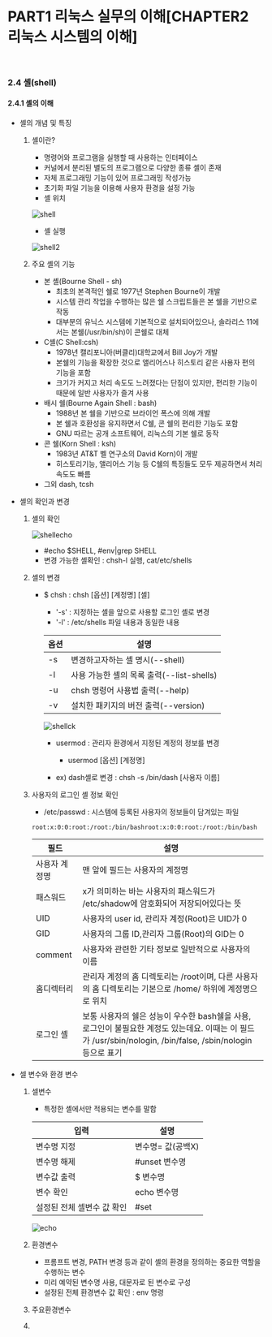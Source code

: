 # PART1 리눅스 실무의 이해[CHAPTER2 리눅스 시스템의 이해]


<br>


### 2.4 셸(shell)

#### 2.4.1 셸의 이해

- 셸의 개념 및 특징
    1. 셸이란?
        + 명령어와 프로그램을 실행할 때 사용하는 인터페이스
        + 커널에서 분리된 별도의 프로그램으로 다양한 종류 셸이 존재
        + 자체 프로그래밍 기능이 있어 프로그래밍 작성가능
        + 초기화 파일 기능을 이용해 사용자 환경을 설정 가능
        
        - 셸 위치

        ![shell](https://user-images.githubusercontent.com/93310395/223718507-2ff8da8a-5ce4-4ff5-9f35-43eb7d269388.png)

        - 셸 실행

        ![shell2](https://user-images.githubusercontent.com/93310395/223724936-19c0735f-aac8-4ce4-bd41-2d0f6a3c64b6.png)

    2. 주요 셸의 기능 
        
        - 본 셸(Bourne Shell - sh) 
            - 최초의 본격적인 쉘로 1977년 Stephen Bourne이 개발
            - 시스템 관리 작업을 수행하는 많은 쉘 스크립트들은 본 쉘을 기반으로 작동
            - 대부분의 유닉스 시스템에 기본적으로 설치되어있으나, 솔라리스 11에서는 본쉘(/usr/bin/sh)이 콘쉘로 대체
        - C셸(C Shell:csh)
            - 1978년 캘리포니아(버클리)대학교에서 Bill Joy가 개발
            - 본쉘의 기능을 확장한 것으로 앨리어스나 히스토리 같은 사용자 편의 기능을 포함
            - 크기가 커지고 처리 속도도 느려졌다는 단점이 있지만, 편리한 기능이 때문에 일반 사용자가 즐겨 사용
        - 배시 쉘(Bourne Again Shell : bash)
            - 1988년 본 쉘을 기반으로 브라이언 폭스에 의해 개발
            - 본 쉘과 호환성을 유지하면서 C쉘, 콘 쉘의 편리한 기능도 포함
            - GNU 따르는 공개 소프트웨어, 리눅스의 기본 쉘로 동작    
        - 콘 쉘(Korn Shell : ksh)
            - 1983년 AT&T 벨 연구소의 David Korn)이 개발
            - 히스토리기능, 앨리어스 기능 등 C쉘의 특징들도 모두 제공하면서 처리 속도도 빠름 
        - 그외 dash, tcsh

- 셸의 확인과 변경       
    1. 셸의 확인

        ![shellecho](https://user-images.githubusercontent.com/93310395/223741743-f86a5b96-6888-46fe-948f-e731a7a72757.JPG)
    
        - #echo $SHELL, #env|grep SHELL
        - 변경 가능한 셸확인 : chsh-l 실행, cat/etc/shells

    2. 셸의 변경
        - $ chsh : chsh [옵션] [계정명] [셸]
            - '-s' : 지정하는 셸을 앞으로 사용할 로그인 셸로 변경
            - '-l' : /etc/shells 파일 내용과 동일한 내용

            |옵션|설명|
            |---|---|
            |-s|변경하고자하는 셸 명시(--shell)|
            |-l|사용 가능한 셸의 목록 출력(--list-shells)|
            |-u|chsh 명령어 사용법 출력(--help)|
            |-v|설치한 패키지의 버전 출력(--version)|    

            ![shellck](https://user-images.githubusercontent.com/93310395/223739204-770376c7-fdb1-4130-b594-e8465d704a1d.png)

            - usermod : 관리자 환경에서 지정된 계정의 정보를 변경
                - usermod [옵션] [계정명]
            
             -  ex) dash셸로 변경 : chsh -s /bin/dash [사용자 이름]

        
             

    3. 사용자의 로그인 셸 정보 확인
        - /etc/passwd : 시스템에 등록된 사용자의 정보들이 담겨있는 파일

        ````
        root:x:0:0:root:/root:/bin/bashroot:x:0:0:root:/root:/bin/bash
        ```` 

        |필드|설명|
        |------|---|
        |사용자 계정명|맨 앞에 필드는 사용자의 계정명|
        |패스워드| x가 의미하는 바는 사용자의 패스워드가 /etc/shadow에 암호화되어 저장되어있다는 뜻|
        |UID|사용자의 user id, 관리자 계정(Root)은 UID가 0|
        |GID|사용자의 그룹 ID,관리자 그룹(Root)의 GID는 0|
        |comment|사용자와 관련한 기타 정보로 일반적으로 사용자의 이름|
        |홈디렉터리|관리자 계정의 홈 디렉토리는 /root이며, 다른 사용자의 홈 디렉토리는 기본으로 /home/ 하위에 계정명으로 위치|
        |로그인 셸|보통 사용자의 쉘은 성능이 우수한 bash쉘을 사용, 로그인이 불필요한 계정도 있는데요. 이때는 이 필드가 /usr/sbin/nologin, /bin/false, /sbin/nologin 등으로 표기|

- 셀 변수와 환경 변수 
    1. 셀변수
        - 특정한 셸에서만 적용되는 변수를 말함

        |입력|설명|
        |------|---|
        |변수명 지정|변수명= 값(공백X)|
        |변수명 해제|#unset 변수명|
        |변수값 출력|$ 변수명|
        |변수 확인|echo 변수명|
        |설정된 전체 셀변수 값 확인|#set|

        ![echo](https://user-images.githubusercontent.com/93310395/223937433-31cead91-1dde-4f97-97f6-c5fe9c4b81a4.JPG)

    2. 환경변수
        - 프롬프트 변경, PATH 변경 등과 같이 셸의 환경을 정의하는 중요한 역할을 수행하는 변수
        - 미리 예약된 변수명 사용, 대문자로 된 변수로 구성
        - 설정된 전체 환경변수 값 확인 : env 명령 
        
    3. 주요환경변수
    4.                                    